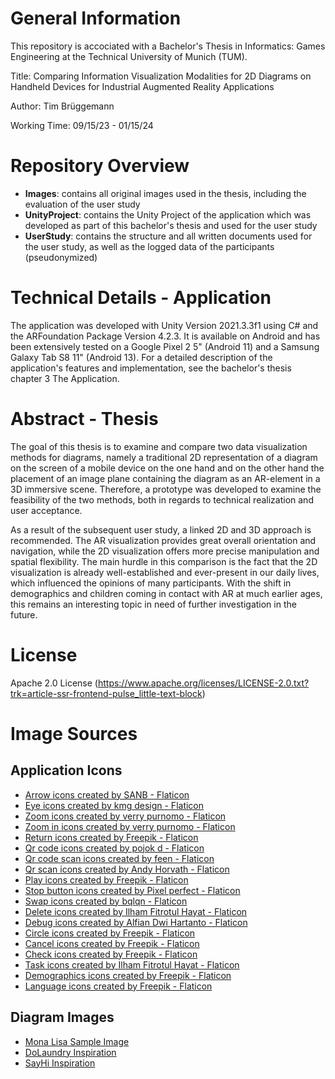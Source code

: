 # General Information
This repository is accociated with a Bachelor's Thesis in Informatics: Games Engineering at the Technical University of Munich (TUM).

Title: Comparing Information Visualization Modalities for 2D Diagrams on Handheld Devices for Industrial Augmented Reality Applications

Author: Tim Brüggemann

Working Time: 09/15/23 - 01/15/24

# Repository Overview
- **Images**: contains all original images used in the thesis, including the evaluation of the user study
- **UnityProject**: contains the Unity Project of the application which was developed as part of this bachelor's thesis and used for the user study
- **UserStudy**: contains the structure and all written documents used for the user study, as well as the logged data of the participants (pseudonymized)

# Technical Details - Application
The application was developed with Unity Version 2021.3.3f1 using C\# and the ARFoundation Package Version 4.2.3. It is available on Android and has been extensively tested on a Google Pixel 2 5" (Android 11) and a Samsung Galaxy Tab S8 11" (Android 13).
For a detailed description of the application's features and implementation, see the bachelor's thesis chapter 3 The Application.

# Abstract - Thesis
The goal of this thesis is to examine and compare two data visualization methods for diagrams, namely a traditional 2D representation of a diagram on the screen of a mobile device on the one hand and on the other hand the placement of an image plane containing the diagram as an AR-element in a 3D immersive scene. Therefore, a prototype was developed to examine the feasibility of the two methods, both in regards to technical realization and user acceptance.

As a result of the subsequent user study, a linked 2D and 3D approach is recommended. The AR visualization provides great overall orientation and navigation, while the 2D visualization offers more precise manipulation and spatial flexibility. The main hurdle in this comparison is the fact that the 2D visualization is already well-established and ever-present in our daily lives, which influenced the opinions of many participants. With the shift in demographics and children coming in contact with AR at much earlier ages, this remains an interesting topic in need of further investigation in the future.

# License
Apache 2.0 License (https://www.apache.org/licenses/LICENSE-2.0.txt?trk=article-ssr-frontend-pulse_little-text-block)

# Image Sources
## Application Icons
- <a href="https://www.flaticon.com/free-icons/arrow" title="arrow icons">Arrow icons created by SANB - Flaticon</a>
- <a href="https://www.flaticon.com/free-icons/eye" title="eye icons">Eye icons created by kmg design - Flaticon</a>
- <a href="https://www.flaticon.com/free-icons/zoom" title="zoom icons">Zoom icons created by verry purnomo - Flaticon</a>
- <a href="https://www.flaticon.com/free-icons/zoom-in" title="zoom in icons">Zoom in icons created by verry purnomo - Flaticon</a>
- <a href="https://www.flaticon.com/free-icons/return" title="return icons">Return icons created by Freepik - Flaticon</a>
- <a href="https://www.flaticon.com/free-icons/qr-code" title="qr code icons">Qr code icons created by pojok d - Flaticon</a>
- <a href="https://www.flaticon.com/free-icons/qr-code-scan" title="qr code scan icons">Qr code scan icons created by feen - Flaticon</a>
- <a href="https://www.flaticon.com/free-icons/qr-scan" title="qr scan icons">Qr scan icons created by Andy Horvath - Flaticon</a>
- <a href="https://www.flaticon.com/free-icons/play" title="play icons">Play icons created by Freepik - Flaticon</a>
- <a href="https://www.flaticon.com/free-icons/stop-button" title="stop button icons">Stop button icons created by Pixel perfect - Flaticon</a>
- <a href="https://www.flaticon.com/free-icons/swap" title="swap icons">Swap icons created by bqlqn - Flaticon</a>
- <a href="https://www.flaticon.com/free-icons/delete" title="delete icons">Delete icons created by Ilham Fitrotul Hayat - Flaticon</a>
- <a href="https://www.flaticon.com/free-icons/debug" title="debug icons">Debug icons created by Alfian Dwi Hartanto - Flaticon</a>
- <a href="https://www.flaticon.com/free-icons/circle" title="circle icons">Circle icons created by Freepik - Flaticon</a>
- <a href="https://www.flaticon.com/free-icons/cancel" title="cancel icons">Cancel icons created by Freepik - Flaticon</a>
- <a href="https://www.flaticon.com/free-icons/check" title="check icons">Check icons created by Freepik - Flaticon</a>
- <a href="https://www.flaticon.com/free-icons/task" title="task icons">Task icons created by Ilham Fitrotul Hayat - Flaticon</a>
- <a href="https://www.flaticon.com/free-icons/demographics" title="demographics icons">Demographics icons created by Freepik - Flaticon</a>
- <a href="https://www.flaticon.com/free-icons/language" title="language icons">Language icons created by Freepik - Flaticon</a>

## Diagram Images
- [Mona Lisa Sample Image](https://www.monopol-magazin.de/ki-adobe-kunst-generative-fill-liebling-ich-habe-die-mona-lisa-komplettiert?slide=0)
- [DoLaundry Inspiration](https://www.pinterest.de/pin/409475791116140835/)
- [SayHi Inspiration](https://www.pinterest.de/pin/71002131601111582/)
